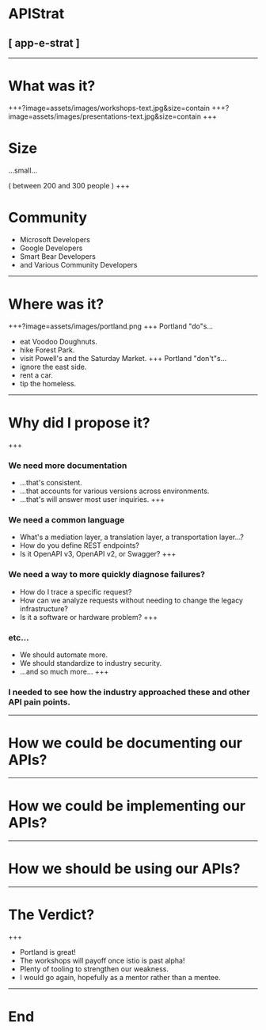 # APIStrat
## [ app-e-strat ]
---
# What was it?
+++?image=assets/images/workshops-text.jpg&size=contain
+++?image=assets/images/presentations-text.jpg&size=contain
+++
# Size 
...small...

( between 200 and 300 people )
+++
# Community
* Microsoft Developers
* Google Developers
* Smart Bear Developers
* and Various Community Developers
---
# Where was it?
+++?image=assets/images/portland.png
+++
Portland "do"s...
* eat Voodoo Doughnuts.
* hike Forest Park.
* visit Powell's and the Saturday Market.
+++
Portland "don't"s...
* ignore the east side.
* rent a car.
* tip the homeless.
---
# Why did I propose it?
+++
### We need more documentation
* ...that's consistent.
* ...that accounts for various versions across environments.
* ...that's will answer most user inquiries.
+++
### We need a common language
* What's a mediation layer, a translation layer, a transportation layer...?
* How do you define REST endpoints?
* Is it OpenAPI v3, OpenAPI v2, or Swagger?
+++
### We need a way to more quickly diagnose failures?
* How do I trace a specific request?
* How can we analyze requests without needing to change the legacy infrastructure?
* Is it a software or hardware problem?
+++
### etc...
* We should automate more.
* We should standardize to industry security.
* ...and so much more...
+++
### I needed to see how the industry approached these and other API pain points.
---
# How we could be documenting our APIs?
---
# How we could be implementing our APIs?
---
# How we should be using our APIs?
---
# The Verdict?
+++
* Portland is great!
* The workshops will payoff once istio is past alpha!
* Plenty of tooling to strengthen our weakness.
* I would go again, hopefully as a mentor rather than a mentee.
---
# End

